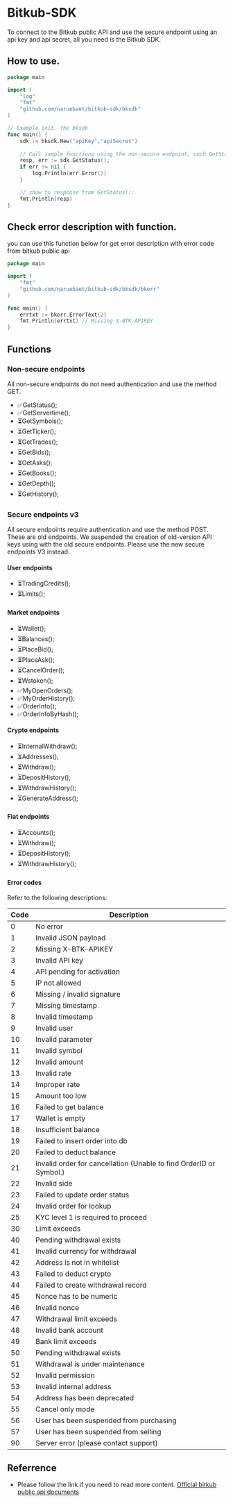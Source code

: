 # Bitkub-SDK
To connect to the Bitkub public API and use the secure endpoint using an api key and api secret, all you need is the Bitkub SDK.

## How to use.
```Go
package main

import (
    "log"
    "fmt"
    "github.com/naruebaet/bitkub-sdk/bksdk"
)

// Example init. the bksdk
func main() {
    sdk := bksdk.New("apiKey","apiSecret")
    
    // Call sample functions using the non-secure endpoint, such GetStatus(). 
    resp, err := sdk.GetStatus(); 
    if err != nil {
        log.Println(err.Error())
    }

    // show to response from GetStatus();
    fmt.Println(resp) 
}
```

## Check error description with function.
you can use this function below for get error description with error code from bitkub public api
```Go
package main

import (
    "fmt"
    "github.com/naruebaet/bitkub-sdk/bksdk/bkerr"
)

func main() {
    errtxt := bkerr.ErrorText(2) 
    fmt.Println(errtxt) // Missing X-BTK-APIKEY
}
```

## Functions
### Non-secure endpoints
All non-secure endpoints do not need authentication and use the method GET.
* ✅GetStatus();
* ✅GetServertime();
* ⏳GetSymbols();
* ⏳GetTicker();
* ⏳GetTrades();
* ⏳GetBids();
* ⏳GetAsks();
* ⏳GetBooks();
* ⏳GetDepth();
* ⏳GetHistory();

### Secure endpoints v3
All secure endpoints require authentication and use the method POST. These are old endpoints. We suspended the creation of old-version API keys using with the old secure endpoints. Please use the new secure endpoints V3 instead.

#### User endpoints
* ⏳TradingCredits();
* ⏳Limits();

#### Market endpoints
* ⏳Wallet();
* ⏳Balances();
* ⏳PlaceBid();
* ⏳PlaceAsk();
* ⏳CancelOrder();
* ⏳Wstoken();
* ✅MyOpenOrders();
* ✅MyOrderHistory();
* ✅OrderInfo();
* ✅OrderInfoByHash();

#### Crypto endpoints
* ⏳InternalWithdraw();
* ⏳Addresses();
* ⏳Withdraw();
* ⏳DepositHistory();
* ⏳WithdrawHistory();
* ⏳GenerateAddress();

#### Fiat endpoints
* ⏳Accounts();
* ⏳Withdraw();
* ⏳DepositHistory();
* ⏳WithdrawHistory();

#### Error codes
Refer to the following descriptions:

| Code | Description                                                        |
| ---- | ------------------------------------------------------------------ |
| 0    | No error                                                           |
| 1    | Invalid JSON payload                                               |
| 2    | Missing X-BTK-APIKEY                                               |
| 3    | Invalid API key                                                    |
| 4    | API pending for activation                                         |
| 5    | IP not allowed                                                     |
| 6    | Missing / invalid signature                                        |
| 7    | Missing timestamp                                                  |
| 8    | Invalid timestamp                                                  |
| 9    | Invalid user                                                       |
| 10   | Invalid parameter                                                  |
| 11   | Invalid symbol                                                     |
| 12   | Invalid amount                                                     |
| 13   | Invalid rate                                                       |
| 14   | Improper rate                                                      |
| 15   | Amount too low                                                     |
| 16   | Failed to get balance                                              |
| 17   | Wallet is empty                                                    |
| 18   | Insufficient balance                                               |
| 19   | Failed to insert order into db                                     |
| 20   | Failed to deduct balance                                           |
| 21   | Invalid order for cancellation (Unable to find OrderID or Symbol.) |
| 22   | Invalid side                                                       |
| 23   | Failed to update order status                                      |
| 24   | Invalid order for lookup                                           |
| 25   | KYC level 1 is required to proceed                                 |
| 30   | Limit exceeds                                                      |
| 40   | Pending withdrawal exists                                          |
| 41   | Invalid currency for withdrawal                                    |
| 42   | Address is not in whitelist                                        |
| 43   | Failed to deduct crypto                                            |
| 44   | Failed to create withdrawal record                                 |
| 45   | Nonce has to be numeric                                            |
| 46   | Invalid nonce                                                      |
| 47   | Withdrawal limit exceeds                                           |
| 48   | Invalid bank account                                               |
| 49   | Bank limit exceeds                                                 |
| 50   | Pending withdrawal exists                                          |
| 51   | Withdrawal is under maintenance                                    |
| 52   | Invalid permission                                                 |
| 53   | Invalid internal address                                           |
| 54   | Address has been deprecated                                        |
| 55   | Cancel only mode                                                   |
| 56   | User has been suspended from purchasing                            |
| 57   | User has been suspended from selling                               |
| 90   | Server error (please contact support)                              |

## Referrence
- Please follow the link if you need to read more content. [Official bitkub public api documents](https://github.com/bitkub/bitkub-official-api-docs/blob/master/restful-api.md)
